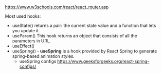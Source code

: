 https://www.w3schools.com/react/react_router.asp

Most used hooks:
- useState() returns a pair: the current state value and a function that lets you update it.
- useParam() This hook returns an object that consists of all the parameters in URL.
- useEffect() 
- useSpring() -   **useSpring** is a hook provided by React Spring to generate spring-based animation styles.
	- useSpring configs https://www.geeksforgeeks.org/react-spring-configs/